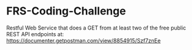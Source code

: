 # FRS-Coding-Challenge
Restful Web Service that does a GET from at least two of the free public REST API endpoints at: https://documenter.getpostman.com/view/8854915/Szf7znEe
